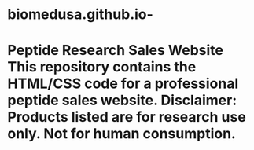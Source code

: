 # biomedusa.github.io-
# Peptide Research Sales Website   This repository contains the HTML/CSS code for a professional peptide sales website.    **Disclaimer**: Products listed are for research use only. Not for human consumption. 
